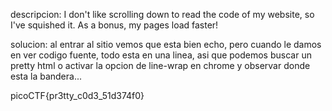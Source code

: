 descripcion:
I don't like scrolling down to read the code of my website, so I've squished it. As a bonus, my pages load faster!

solucion:
al entrar al sitio vemos que esta bien echo, pero cuando le damos en ver codigo fuente, todo esta en una linea, asi que podemos buscar un pretty html o activar la opcion de line-wrap en chrome  y observar donde esta la bandera...


picoCTF{pr3tty_c0d3_51d374f0}
